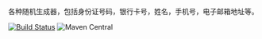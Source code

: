 各种随机生成器，包括身份证号码，银行卡号，姓名，手机号，电子邮箱地址等。

[![Build Status](https://travis-ci.org/binarywang/java-generator.svg?branch=develop)](https://travis-ci.org/binarywang/java-generator)
![Maven Central](https://img.shields.io/maven-central/v/binarywang/java-generator.svg)



